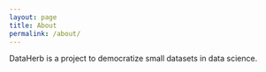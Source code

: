 ```yaml
---
layout: page
title: About
permalink: /about/
---
```


DataHerb is a project to democratize small datasets in data science.